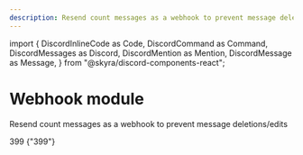 ```yaml
---
description: Resend count messages as a webhook to prevent message deletions/edits
---
```


import {
  DiscordInlineCode as Code,
  DiscordCommand as Command,
  DiscordMessages as Discord,
  DiscordMention as Mention,
  DiscordMessage as Message,
} from "@skyra/discord-components-react";


# Webhook module

Resend count messages as a webhook to prevent message deletions/edits

<Discord>
  <Message>399</Message>
  <Message profile="countr">
    {"399"}
  </Message>
</Discord>
